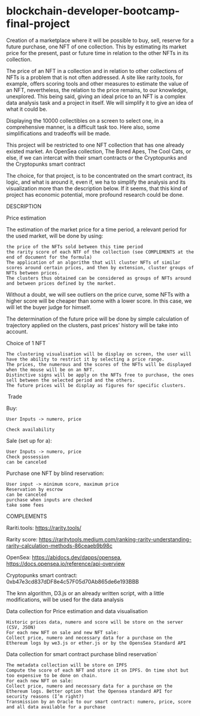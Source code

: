 # blockchain-developer-bootcamp-final-project

Creation of a marketplace where it will be possible to buy, sell, reserve for a future purchase, one NFT of one collection. This by estimating its market price for the present, past or future time in relation to the other NFTs in its collection.

The price of an NFT in a collection and in relation to other collections of NFTs is a problem that is not often addressed. A site like rarity.tools, for example, offers scoring tools and other measures to estimate the value of an NFT, nevertheless, the relation to the price remains, to our knowledge, unexplored. This being said, giving an ideal price to an NFT is a complex data analysis task and a project in itself. We will simplify it to give an idea of what it could be. 

Displaying the 10000 collectibles on a screen to select one, in a comprehensive manner, is a difficult task too. Here also, some simplifications and tradeoffs will be made. 

This project will be restricted to one NFT collection that has one already existed market. An OpenSea collection, The Bored Apes, The Cool Cats, or else, if we can intercat with their smart contracts or the Cryptopunks and the Cryptopunks smart contract 

The choice, for that project, is to be concentrated on the smart contract, its logic, and what is around it, even if, we ha to simplify the analysis and its visualization more than the description below. If it seems, that this kind of project has economic potential, more profound research could be done. 

DESCRIPTION

Price estimation 

  The estimation of the market price for a time period, a relevant period for the used market, will be done by using:

    the price of the NFTs sold between this time period
    the rarity score of each NTF of the collection (see COMPLEMENTS at the end of document for the formula)
    The application of an algorithm that will cluster NFTs of similar scores around certain prices, and then by extension, cluster groups of NFTs between prices.
    The clusters thus obtained can be considered as groups of NFTs around and between prices defined by the market.

Without a doubt, we will see outliers on the price curve, some NFTs with a higher score will be cheaper than some with a lower score. In this case, we will let the buyer judge for himself.

The determination of the future price will be done by simple calculation of trajectory applied on the clusters, past prices' history will be take into account. 

Choice of 1 NFT
  
    The clustering visualisation will be display on screen, the user will have the ability to restrict it by selecting a price range. 
    The prices, the numerous and the scores of the NFTs will be displayed when the mouse will be on an NFT. 
    Distinctive signs will be apply on the NFTs free to purchase, the ones sell between the selected period and the others.
    The future prices will be display as figures for specific clusters. 

 Trade
 
  Buy:
  
    User Inputs -> numero, price
    
    Check availability
    
  Sale (set up for a):
  
    User Inputs -> numero, price
    Check possession
    can be canceled
    
  Purchase one NFT by blind reservation:
  
    User input -> minimum score, maximum price
    Reservation by escrow
    can be canceled
    purchase when inputs are checked
    take some fees

COMPLEMENTS

Rariti.tools: https://rarity.tools/

Rarity score: https://raritytools.medium.com/ranking-rarity-understanding-rarity-calculation-methods-86ceaeb9b98c

OpenSea: https://abidocs.dev/dapps/opensea, https://docs.opensea.io/reference/api-overview

Cryptopunks smart contract: 0xb47e3cd837dDF8e4c57F05d70Ab865de6e193BBB

The knn algorithm, D3.js or an already written script, with a little modifications, will be used for the data analysis

  Data collection for Price estimation and data visualisation
  
    Historic prices data, numero and score will be store on the server (CSV, JSON)
    For each new NFT on sale and new NFT sale: 
    Collect price, numero and necessary data for a purchase on the Ethereum logs by we3.js or ether.js or by the OpensSea Standard API

  Data collection for smart contract purchase blind reservation`

    The metadata collection will be store on IPFS
    Compute the score of each NFT and store it on IPFS. On time shot but too expensive to be done on chain.
    For each new NFT on sale: 
    Collect price, numero and necessary data for a purchase on the Ethereum logs. Better option that the Opensea standard API for security reasons (I’m right?)
    Transmission by an Oracle to our smart contract: numero, price, score and all data available for a purchase


 
